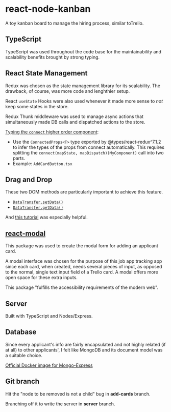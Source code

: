 # react-node-kanban
A toy ​kanban board​ to manage the hiring process, similar to ​Trello.

## TypeScript
TypeScript was used throughout the code base for the maintainability and scalability benefits brought by strong typing.

## React State Management
Redux was chosen as the state management library for its scalability. The drawback, of course, was more code and lenghthier setup. 

React `useState` Hooks were also used whenever it made more sense to _not_ keep some states in the store.

Redux Thunk middleware was used to manage async actions that simultaneously made DB calls and dispatched actions to the store.

[Typing the `connect` higher order component](https://redux.js.org/recipes/usage-with-typescript#typing-the-connect-higher-order-component):
- Use the `ConnectedProps<T>` type exported by @types/react-redux^7.1.2 to infer the types of the props from connect automatically. This requires splitting the `connect(mapState, mapDispatch)(MyComponent)` call into two parts.
- Example: `AddCardButton.tsx`

## Drag and Drop
These two DOM methods are particularly important to achieve this feature.
- [`DataTransfer.setData()`](https://developer.mozilla.org/en-US/docs/Web/API/DataTransfer/setData)
- [`DataTransfer.getData()`](https://developer.mozilla.org/en-US/docs/Web/API/DataTransfer/getData)

And [this tutorial](https://www.youtube.com/watch?v=-MfTv5VRM0A&t=5s) was especially helpful.

## [react-modal](http://reactcommunity.org/react-modal/)
This package was used to create the modal form for adding an applicant card. 

A modal interface was chosen for the purpose of this job app tracking app since each card, when created, needs several pieces of input, as opposed to the normal, single text input field of a Trello card. A modal offers more open space for these extra inputs.

This package "fulfills the accessibility requirements of the modern web".

## Server
Built with TypeScript and Nodes/Express.

## Database
Since every applicant's info are fairly encapsulated and not highly related (if at all) to other applicants', I felt like MongoDB and its document model was a suitable choice.

[Official Docker image for Mongo-Express](https://hub.docker.com/_/mongo-express)

## Git branch
Hit the "node to be removed is not a child" bug in **add-cards** branch.

Branching off it to write the server in **server** branch.